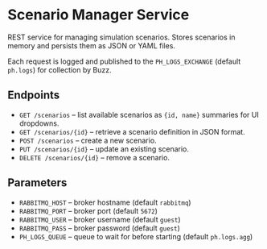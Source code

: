 # Scenario Manager Service

REST service for managing simulation scenarios. Stores scenarios in memory and persists them as JSON or YAML files.

Each request is logged and published to the `PH_LOGS_EXCHANGE` (default `ph.logs`) for collection by Buzz.

## Endpoints
- `GET /scenarios` – list available scenarios as `{id, name}` summaries for UI dropdowns.
- `GET /scenarios/{id}` – retrieve a scenario definition in JSON format.
- `POST /scenarios` – create a new scenario.
- `PUT /scenarios/{id}` – update an existing scenario.
- `DELETE /scenarios/{id}` – remove a scenario.

## Parameters
- `RABBITMQ_HOST` – broker hostname (default `rabbitmq`)
- `RABBITMQ_PORT` – broker port (default `5672`)
- `RABBITMQ_USER` – broker username (default `guest`)
- `RABBITMQ_PASS` – broker password (default `guest`)
- `PH_LOGS_QUEUE` – queue to wait for before starting (default `ph.logs.agg`)
